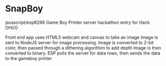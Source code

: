 # SnapBoy
javascript/esp8266 Game Boy Printer server hackathon entry for Hack OHI/O

Front end app uses HTML5 webcam and canvas to take an image
Image is sent to NodeJS server for image processing.
Image is converted to 2-bit color, then passed through a dithering algorithim to add depth
Image is then converted to binary.
ESP polls the server for data rows, then sends the data to the gameboy printer
